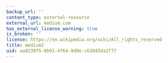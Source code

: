 ```yaml
---
backup_url: ''
content_type: external-resource
external_url: medium.com
has_external_license_warning: true
is_broken: ''
license: https://en.wikipedia.org/wiki/All_rights_reserved
title: medium2
uid: aa8239f5-0b91-4764-9d0e-c63045da2f77
---
```

